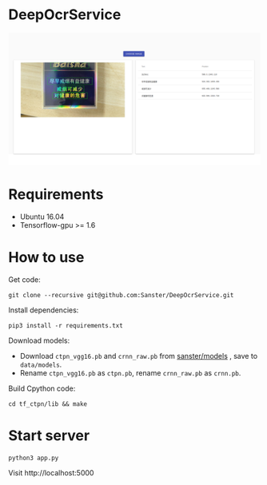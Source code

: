# DeepOcrService
![](./data/images/Screenshot.png)

# Requirements
- Ubuntu 16.04
- Tensorflow-gpu >= 1.6

# How to use

Get code:
```
git clone --recursive git@github.com:Sanster/DeepOcrService.git
```

Install dependencies:
```
pip3 install -r requirements.txt
```

Download models:

- Download `ctpn_vgg16.pb` and `crnn_raw.pb` from [sanster/models](https://github.com/Sanster/models)
, save to `data/models`. 
- Rename `ctpn_vgg16.pb` as `ctpn.pb`, rename `crnn_raw.pb` as `crnn.pb`.

Build Cpython code:
```
cd tf_ctpn/lib && make
```


# Start server
```
python3 app.py
```

Visit http://localhost:5000


